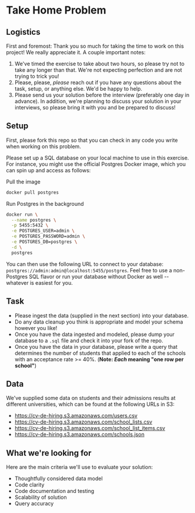 # Take Home Problem

## Logistics

First and foremost: Thank you so much for taking the time to work on this project! We really appreciate it. A couple important notes:

1. We've timed the exercise to take about two hours, so please try not to take any longer than that. We're not expecting perfection and are not trying to trick you!
2. Please, please, _please_ reach out if you have any questions about the task, setup, or anything else. We'd be happy to help.
3. Please send us your solution before the interview (preferably one day in advance). In addition, we're planning to discuss your solution in your interviews, so please bring it with you and be prepared to discuss!

## Setup

First, please fork this repo so that you can check in any code you write when working on this problem.

Please set up a SQL database on your local machine to use in this exercise. For instance, you might use the official Postgres Docker image, which you can spin up and access as follows:

Pull the image
```bash
docker pull postgres
```

Run Postgres in the background
```bash
docker run \
  --name postgres \
  -p 5455:5432 \
  -e POSTGRES_USER=admin \
  -e POSTGRES_PASSWORD=admin \
  -e POSTGRES_DB=postgres \
  -d \
  postgres
```

You can then use the following URL to connect to your database: `postgres://admin:admin@localhost:5455/postgres`. Feel free to use a non-Postgres SQL flavor or run your database without Docker as well -- whatever is easiest for you.

## Task

* Please ingest the data (supplied in the next section) into your database.
* Do any data cleanup you think is appropriate and model your schema however you like!
* Once you have the data ingested and modeled, please dump your database to a `.sql` file and check it into your fork of the repo.
* Once you have the data in your database, please write a query that determines the number of students that applied to each of the schools with an acceptance rate >= 40%. (**Note: _Each_ meaning "one row per school"**)

## Data

We've supplied some data on students and their admissions results at different universities, which can be found at the following URLs in S3:

* https://cv-de-hiring.s3.amazonaws.com/users.csv
* https://cv-de-hiring.s3.amazonaws.com/school_lists.csv
* https://cv-de-hiring.s3.amazonaws.com/school_list_items.csv
* https://cv-de-hiring.s3.amazonaws.com/schools.json

## What we're looking for

Here are the main criteria we'll use to evaluate your solution:

* Thoughtfully considered data model
* Code clarity
* Code documentation and testing
* Scalability of solution
* Query accuracy


